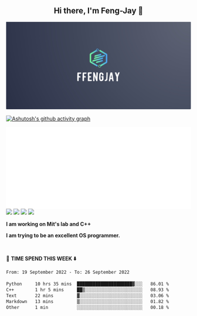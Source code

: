 <h2 align="center"> Hi there, I'm Feng-Jay 👋 </h2>  

![](https://github.com/Feng-Jay/DataStruct/blob/master/Image/1.png)  

[![Ashutosh's github activity graph](https://activity-graph.herokuapp.com/graph?username=Feng-Jay&theme=github)](https://github.com/ashutosh00710/github-readme-activity-graph)



<img src='/metrics.plugin.achievements.compact.svg' align='right' />

![](https://visitor-badge.glitch.me/badge?page_id=Feng-Jay.readme)
![](https://img.shields.io/badge/Concentrate-Cpp-blue)
![](https://img.shields.io/badge/Rust-primer-orange)
![](https://img.shields.io/badge/Target-OS-9cf)  

<p align="left"><b>
I am working on Mit's lab and C++

I am trying to be an excellent OS programmer. 
</b></p>
<!-- ![Achievement]() -->

<!-- <img align="right" src="https://github-readme-stats.vercel.app/api?username=Feng-Jay&show_icons=true&icon_color=CE1D2D&text_color=718096&bg_color=ffffff&hide_title=true" /> -->
<!-- ![Calendar]() -->
<!-- <img src='/metrics.plugin.isocalendar.fullyear.svg' align='center' />   -->
<!-- 
<img src='metrics.plugin.stargazers.svg' align='right' width='200' height='200'> -->

&emsp;

<!-- ![Metrics](/github-metrics.svg) -->

📘 **TIME SPEND THIS WEEK ⬇️**
<!--START_SECTION:waka-->

```text
From: 19 September 2022 - To: 26 September 2022

Python     10 hrs 35 mins  █████████████████████▓░░░   86.01 %
C++        1 hr 5 mins     ██▒░░░░░░░░░░░░░░░░░░░░░░   08.93 %
Text       22 mins         ▓░░░░░░░░░░░░░░░░░░░░░░░░   03.06 %
Markdown   13 mins         ▒░░░░░░░░░░░░░░░░░░░░░░░░   01.82 %
Other      1 min           ░░░░░░░░░░░░░░░░░░░░░░░░░   00.18 %
```

<!--END_SECTION:waka-->
